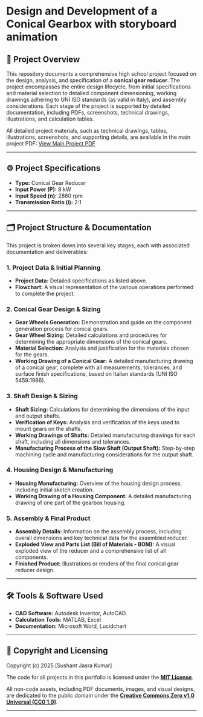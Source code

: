 # Design and Development of a Conical Gearbox with storyboard animation


## 📜 Project Overview
This repository documents a comprehensive high school project focused on the design, analysis, and specification of a **conical gear reducer**. The project encompasses the entire design lifecycle, from initial specifications and material selection to detailed component dimensioning, working drawings adhering to UNI ISO standards (as valid in Italy), and assembly considerations. Each stage of the project is supported by detailed documentation, including PDFs, screenshots, technical drawings, illustrations, and calculation tables.

All detailed project materials, such as technical drawings, tables, illustrations, screenshots, and supporting details, are available in the main project PDF: [View Main Project PDF](https://github.com/sushant1203/conical-gearbox-final-year-highschool-project/blob/main/KUMAR%20SUSHANT%20JASRA%20ELABORATO.pdf)

---

## ⚙️ Project Specifications

* **Type:** Conical Gear Reducer
* **Input Power (P):** 8 kW
* **Input Speed (n):** 2860 rpm
* **Transmission Ratio (i):** 2:1

---

## 🗂️ Project Structure & Documentation
This project is broken down into several key stages, each with associated documentation and deliverables:

### 1. Project Data & Initial Planning
* **Project Data:** Detailed specifications as listed above.
* **Flowchart:** A visual representation of the various operations performed to complete the project.


### 2. Conical Gear Design & Sizing
* **Gear Wheels Generation:** Demonstration and guide on the component generation process for conical gears.
* **Gear Wheel Sizing:** Detailed calculations and procedures for determining the appropriate dimensions of the conical gears.
* **Material Selection:** Analysis and justification for the materials chosen for the gears.
* **Working Drawing of a Conical Gear:** A detailed manufacturing drawing of a conical gear, complete with all measurements, tolerances, and surface finish specifications, based on Italian standards (UNI ISO 5459:1986).


### 3. Shaft Design & Sizing
* **Shaft Sizing:** Calculations for determining the dimensions of the input and output shafts.
* **Verification of Keys:** Analysis and verification of the keys used to mount gears on the shafts.
* **Working Drawings of Shafts:** Detailed manufacturing drawings for each shaft, including all dimensions and tolerances.
* **Manufacturing Process of the Slow Shaft (Output Shaft):** Step-by-step machining cycle and manufacturing considerations for the output shaft.


### 4. Housing Design & Manufacturing
* **Housing Manufacturing:** Overview of the housing design process, including initial sketch creation.
* **Working Drawing of a Housing Component:** A detailed manufacturing drawing of one part of the gearbox housing.


### 5. Assembly & Final Product
* **Assembly Details:** Information on the assembly process, including overall dimensions and key technical data for the assembled reducer.
* **Exploded View and Parts List (Bill of Materials - BOM):** A visual exploded view of the reducer and a comprehensive list of all components.
* **Finished Product:** Illustrations or renders of the final conical gear reducer design.

---

## 🛠️ Tools & Software Used

* **CAD Software:** Autodesk Inventor, AutoCAD.
* **Calculation Tools:** MATLAB, Excel
* **Documentation:** Microsoft Word, Lucidchart

---

## 📄 Copyright and Licensing
Copyright (c) 2025 [Sushant Jasra Kumar]

The code for all projects in this portfolio is licensed under the **[MIT License](https://github.com/sushant1203/sushant1203/blob/main/LICENSE)**.

All non-code assets, including PDF documents, images, and visual designs, are dedicated to the public domain under the **[Creative Commons Zero v1.0 Universal (CC0 1.0)](https://github.com/sushant1203/sushant1203/blob/main/LICENSE2)**.

---
